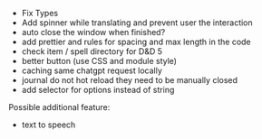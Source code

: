 - Fix Types
- Add spinner while translating and prevent user the interaction
- auto close the window when finished?
- add prettier and rules for spacing and max length in the code
- check item / spell directory for D&D 5
- better button (use CSS and module style)
- caching same chatgpt request locally
- journal do not hot reload they need to be manually closed
- add selector for options instead of string

Possible additional feature:
- text to speech